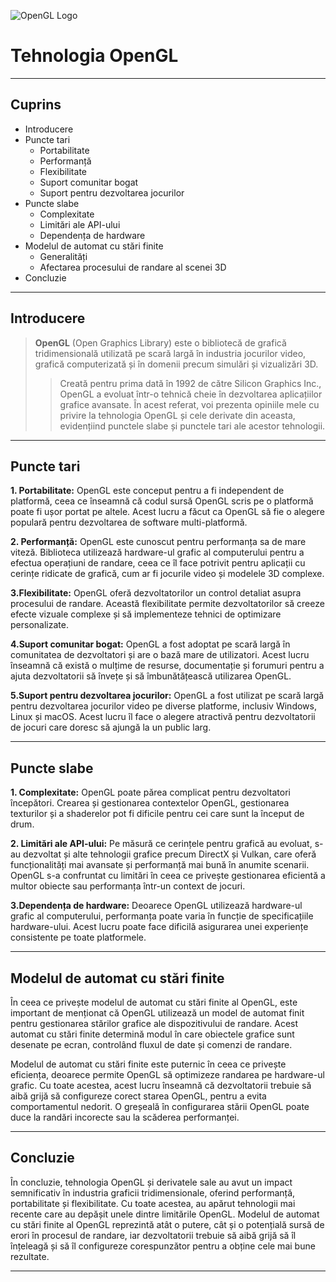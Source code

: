 
![OpenGL Logo](https://www.opengl.org/img/opengl_logo.jpg)

# Tehnologia OpenGL   

---

## Cuprins

- Introducere
- Puncte tari
  - Portabilitate
  - Performanță
  - Flexibilitate
  - Suport comunitar bogat
  - Suport pentru dezvoltarea jocurilor
- Puncte slabe
  - Complexitate
  - Limitări ale API-ului
  - Dependența de hardware
- Modelul de automat cu stări finite
  - Generalități
  - Afectarea procesului de randare al scenei 3D
- Concluzie

---

## Introducere

 > **OpenGL** (Open Graphics Library) este o bibliotecă de grafică tridimensională utilizată pe scară largă în industria jocurilor video, grafică computerizată și în domenii precum simulări și vizualizări 3D. 
 >> Creată pentru prima dată în 1992 de către Silicon Graphics Inc., OpenGL a evoluat într-o tehnică cheie în dezvoltarea aplicațiilor grafice avansate. 
 >> În acest referat, voi prezenta opiniile mele cu privire la tehnologia OpenGL și cele derivate din aceasta, evidențiind punctele slabe și punctele tari ale acestor tehnologii.

---

## Puncte tari

**1. Portabilitate:** OpenGL este conceput pentru a fi independent de platformă, ceea ce înseamnă că codul sursă OpenGL scris pe o platformă poate fi ușor portat pe altele. Acest lucru a făcut ca OpenGL să fie o alegere populară pentru dezvoltarea de software multi-platformă.

**2. Performanță:** OpenGL este cunoscut pentru performanța sa de mare viteză. Biblioteca utilizează hardware-ul grafic al computerului pentru a efectua operațiuni de randare, ceea ce îl face potrivit pentru aplicații cu cerințe ridicate de grafică, cum ar fi jocurile video și modelele 3D complexe.

**3.Flexibilitate:** OpenGL oferă dezvoltatorilor un control detaliat asupra procesului de randare. Această flexibilitate permite dezvoltatorilor să creeze efecte vizuale complexe și să implementeze tehnici de optimizare personalizate.

**4.Suport comunitar bogat:** OpenGL a fost adoptat pe scară largă în comunitatea de dezvoltatori și are o bază mare de utilizatori. Acest lucru înseamnă că există o mulțime de resurse, documentație și forumuri pentru a ajuta dezvoltatorii să învețe și să îmbunătățească utilizarea OpenGL.

**5.Suport pentru dezvoltarea jocurilor:** OpenGL a fost utilizat pe scară largă pentru dezvoltarea jocurilor video pe diverse platforme, inclusiv Windows, Linux și macOS. Acest lucru îl face o alegere atractivă pentru dezvoltatorii de jocuri care doresc să ajungă la un public larg.

---

## Puncte slabe

**1. Complexitate:** OpenGL poate părea complicat pentru dezvoltatori începători. Crearea și gestionarea contextelor OpenGL, gestionarea texturilor și a shaderelor pot fi dificile pentru cei care sunt la început de drum.

**2. Limitări ale API-ului:** Pe măsură ce cerințele pentru grafică au evoluat, s-au dezvoltat și alte tehnologii grafice precum DirectX și Vulkan, care oferă funcționalități mai avansate și performanță mai bună în anumite scenarii. OpenGL s-a confruntat cu limitări în ceea ce privește gestionarea eficientă a multor obiecte sau performanța într-un context de jocuri.

**3.Dependența de hardware:** Deoarece OpenGL utilizează hardware-ul grafic al computerului, performanța poate varia în funcție de specificațiile hardware-ului. Acest lucru poate face dificilă asigurarea unei experiențe consistente pe toate platformele.


---

## Modelul de automat cu stări finite  

În ceea ce privește modelul de automat cu stări finite al OpenGL, este important de menționat că OpenGL utilizează un model de automat finit pentru gestionarea stărilor grafice ale dispozitivului de randare. Acest automat cu stări finite determină modul în care obiectele grafice sunt desenate pe ecran, controlând fluxul de date și comenzi de randare.

Modelul de automat cu stări finite este puternic în ceea ce privește eficiența, deoarece permite OpenGL să optimizeze randarea pe hardware-ul grafic. Cu toate acestea, acest lucru înseamnă că dezvoltatorii trebuie să aibă grijă să configureze corect starea OpenGL, pentru a evita comportamentul nedorit. O greșeală în configurarea stării OpenGL poate duce la randări incorecte sau la scăderea performanței.

---

## Concluzie

În concluzie, tehnologia OpenGL și derivatele sale au avut un impact semnificativ în industria graficii tridimensionale, oferind performanță, portabilitate și flexibilitate. Cu toate acestea, au apărut tehnologii mai recente care au depășit unele dintre limitările OpenGL. Modelul de automat cu stări finite al OpenGL reprezintă atât o putere, cât și o potențială sursă de erori în procesul de randare, iar dezvoltatorii trebuie să aibă grijă să îl înțeleagă și să îl configureze corespunzător pentru a obține cele mai bune rezultate.

---